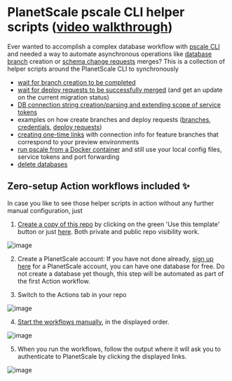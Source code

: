 # PlanetScale pscale CLI helper scripts ([video walkthrough](https://www.youtube.com/watch?v=qAs-NNWvihQ))

Ever wanted to accomplish a complex database workflow with [pscale CLI](https://github.com/planetscale/cli) and needed a way to automate asynchronous operations like [database branch](https://docs.planetscale.com/concepts/branching) creation or [schema change requests](https://planetscale.com/blog/building-planetscale-with-planetscale) merges? This is a collection of helper scripts around the PlanetScale CLI to synchronously
* [wait for branch creation to be completed](wait-for-branch-readiness.sh)
* [wait for deploy requests to be successfully merged](wait-for-deploy-request-merged.sh) (and get an update on the current migration status)
* [DB connection string creation/parsing and extending scope of service tokens](create-database.sh)
* examples on how create branches and deploy requests ([branches](add-operation-column-and-index.sh), [credentials](create-database.sh), [deploy requests](merge-latest-open-deploy-request.sh))
* [creating one-time links](https://github.com/jonico/pscale-cli-helper-scripts/blob/main/create-branch-connection-string.sh) with connection info for feature branches that correspond to your preview environments
* [run pscale from a Docker container](https://github.com/jonico/pscale-cli-helper-scripts/blob/main/use-pscale-docker-image.sh) and still use your local config files, service tokens and port forwarding
* [delete databases](https://github.com/jonico/pscale-cli-helper-scripts/blob/main/remove-database.sh)

## Zero-setup Action workflows included :sparkles:

In case you like to see those helper scripts in action without any further manual configuration, just 

1. [Create a copy of this repo](https://github.com/jonico/pscale-cli-helper-scripts/generate) by clicking on the green 'Use this template' button or just [here](https://github.com/jonico/pscale-cli-helper-scripts/generate). Both private and public repo visibility work.

![image](https://user-images.githubusercontent.com/1872314/141356169-d1dcc996-9e3f-41bc-b4cb-c96b5f0cb843.png)

2. Create a PlanetScale account:  If you have not done already, [sign up here](https://auth.planetscale.com/sign-up) for a PlanetScale account, you can have one database for free. Do not create a database yet though, this step will be automated as part of the first Action workflow.

3. Switch to the Actions tab in your repo

![image](https://user-images.githubusercontent.com/1872314/143043935-93b2c974-59c7-47b4-bec6-57b982ffa76c.png)


4. [Start the workflows manually](https://docs.github.com/en/actions/managing-workflow-runs/manually-running-a-workflow), in the displayed order.

![image](https://user-images.githubusercontent.com/1872314/142615142-e60164a0-f441-47ee-b92e-ef20e22aca81.png)

5. When you run the workflows, follow the output where it will ask you to authenticate to PlanetScale by clicking the displayed links.

![image](https://user-images.githubusercontent.com/1872314/142614600-83d06471-b0bd-4c7a-81bb-d8836e547e78.png)

